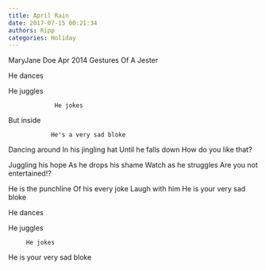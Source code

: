 ```yaml
---
title: April Rain
date: 2017-07-15 00:21:34
authors: Ripp
categories: Holiday
---
```


 MaryJane Doe Apr 2014
Gestures Of A Jester


He dances                    
             
He juggles

                 He jokes

But inside
           
                He's a very sad bloke                  

Dancing around
In his jingling hat
Until he falls down
How do you like that?

Juggling his hope
As he drops his shame
Watch as he struggles
Are you not entertained!?

He is the punchline
Of his every joke
Laugh with him
He is your very sad bloke

He dances              

He juggles

         He jokes

He is your very sad bloke